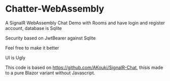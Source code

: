 # Chatter-WebAssembly
A SignalR WebAssembly Chat Demo with Rooms and have login and register account, database is Sqlite

Security based on JwtBearer against Sqlite

Feel free to make it better

UI is Ugly


This code is based on https://github.com/AKouki/SignalR-Chat, thisis made to a pure Blazor variant without Javascript.

